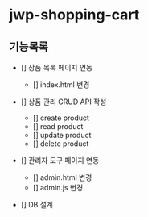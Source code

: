 # jwp-shopping-cart

## 기능목록

- [] 상품 목록 페이지 연동
  - [] index.html 변경
- [] 상품 관리 CRUD API 작성
  - [] create product
  - [] read product
  - [] update product
  - [] delete product
- [] 관리자 도구 페이지 연동
  - [] admin.html 변경
  - [] admin.js 변경

- [] DB 설계
